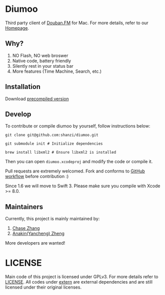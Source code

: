 # Diumoo

Third party client of [Douban.FM](http://douban.fm) for Mac.
For more details, refer to our [Homepage](http://diumoo.net).

## Why?

1. NO Flash, NO web broswer
2. Native code, battery friendly
3. Silently rest in your status bar
4. More features (Time Machine, Search, etc.)

## Installation

Download [precompiled version](https://github.com/shanzi/diumoo/releases) 

## Develop

To contribute or compile diumoo by yourself, follow instructions below:

```
git clone git@github.com:shanzi/diumoo.git

git submodule init # Initialize dependencies

brew install libxml2 # Ensure libxml2 is installed
```

Then you can open `diumoo.xcodeproj` and modify the code or compile it.

Pull requests are extremely welcomed. Fork and conforms to [GitHub workflow](https://guides.github.com/introduction/flow/index.html)
before contribution :)

Since 1.6 we will move to Swift 3. Please make sure you compile with Xcode >= 8.0.

## Maintainers

Currently, this project is mainly maintained by:

1. [Chase Zhang](github.com/shanzi)
2. [Anakin(Yancheng) Zheng](https://github.com/AnakinMac)

More developers are wanted!

# LICENSE

Main code of this project is licensed under GPLv3. For more details refer to [LICENSE](./LICENSE).
All codes under [extern](./extern) are external dependencies and are still licensed under their original licenses.
